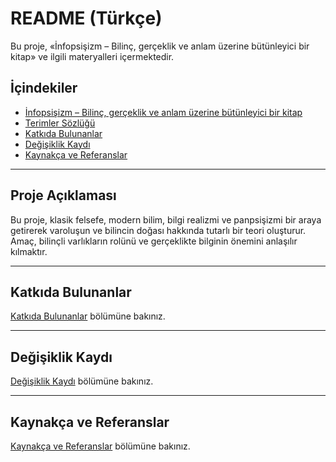 # README (Türkçe)

Bu proje, «İnfopsişizm – Bilinç, gerçeklik ve anlam üzerine bütünleyici bir kitap» ve ilgili materyalleri içermektedir.

## İçindekiler

- [İnfopsişizm – Bilinç, gerçeklik ve anlam üzerine bütünleyici bir kitap](Infopsisizm_Butunleyici_Kitap_TR.md)
- [Terimler Sözlüğü](Infopsisizm_Butunleyici_Kitap_TR/20_Terimler_Sözlüğü.md)
- [Katkıda Bulunanlar](Infopsisizm_Butunleyici_Kitap_TR/21_Katkıda_Bulunanlar.md)
- [Değişiklik Kaydı](Infopsisizm_Butunleyici_Kitap_TR/22_Değişiklik_Kaydı.md)
- [Kaynakça ve Referanslar](Infopsisizm_Butunleyici_Kitap_TR/23_Kaynakça_ve_Referanslar.md)

---

## Proje Açıklaması

Bu proje, klasik felsefe, modern bilim, bilgi realizmi ve panpsişizmi bir araya getirerek varoluşun ve bilincin doğası hakkında tutarlı bir teori oluşturur. Amaç, bilinçli varlıkların rolünü ve gerçeklikte bilginin önemini anlaşılır kılmaktır.

---

## Katkıda Bulunanlar

[Katkıda Bulunanlar](Infopsisizm_Butunleyici_Kitap_TR/21_Katkıda_Bulunanlar.md) bölümüne bakınız.

---

## Değişiklik Kaydı

[Değişiklik Kaydı](Infopsisizm_Butunleyici_Kitap_TR/22_Değişiklik_Kaydı.md) bölümüne bakınız.

---

## Kaynakça ve Referanslar

[Kaynakça ve Referanslar](Infopsisizm_Butunleyici_Kitap_TR/23_Kaynakça_ve_Referanslar.md) bölümüne bakınız.
